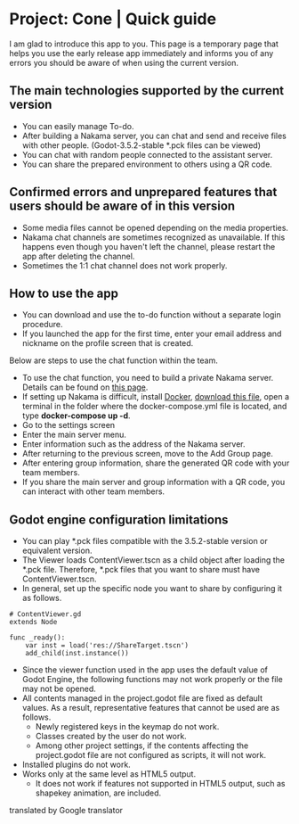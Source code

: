 # Project: Cone | Quick guide
I am glad to introduce this app to you.
This page is a temporary page that helps you use the early release app immediately and informs you of any errors you should be aware of when using the current version.

## The main technologies supported by the current version
- You can easily manage To-do.
- After building a Nakama server, you can chat and send and receive files with other people. (Godot-3.5.2-stable *.pck files can be viewed)
- You can chat with random people connected to the assistant server.
- You can share the prepared environment to others using a QR code.

## Confirmed errors and unprepared features that users should be aware of in this version
- Some media files cannot be opened depending on the media properties.
- Nakama chat channels are sometimes recognized as unavailable. If this happens even though you haven't left the channel, please restart the app after deleting the channel.
- Sometimes the 1:1 chat channel does not work properly.

## How to use the app
- You can download and use the to-do function without a separate login procedure.
- If you launched the app for the first time, enter your email address and nickname on the profile screen that is created.

Below are steps to use the chat function within the team.

- To use the chat function, you need to build a private Nakama server. Details can be found on [this page](https://heroiclabs.com/docs/nakama/getting-started/install/docker/).
- If setting up Nakama is difficult, install [Docker](https://www.docker.com/), [download this file](https://github.com/is2you2/pjcone_basic_guide/raw/main/nakama.zip), open a terminal in the folder where the docker-compose.yml file is located, and type **docker-compose up -d**.
- Go to the settings screen
- Enter the main server menu.
- Enter information such as the address of the Nakama server.
- After returning to the previous screen, move to the Add Group page.
- After entering group information, share the generated QR code with your team members.
- If you share the main server and group information with a QR code, you can interact with other team members.

## Godot engine configuration limitations
- You can play *.pck files compatible with the 3.5.2-stable version or equivalent version.
- The Viewer loads ContentViewer.tscn as a child object after loading the *.pck file. Therefore, *.pck files that you want to share must have ContentViewer.tscn.
- In general, set up the specific node you want to share by configuring it as follows.
```gdscript
# ContentViewer.gd
extends Node

func _ready():
	var inst = load('res://ShareTarget.tscn')
	add_child(inst.instance())
```
- Since the viewer function used in the app uses the default value of Godot Engine, the following functions may not work properly or the file may not be opened.
- All contents managed in the project.godot file are fixed as default values. As a result, representative features that cannot be used are as follows.
	- Newly registered keys in the keymap do not work.
	- Classes created by the user do not work.
	- Among other project settings, if the contents affecting the project.godot file are not configured as scripts, it will not work.
- Installed plugins do not work.
- Works only at the same level as HTML5 output.
	- It does not work if features not supported in HTML5 output, such as shapekey animation, are included.

translated by Google translator
